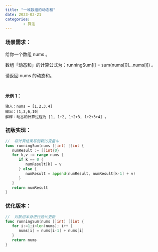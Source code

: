 ```yaml
---
title: "一堆数组的动态和"
date: 2023-02-21
categories: 
        - 算法
---
```


### 场景需求：

给你一个数组 nums 。

数组「动态和」的计算公式为：runningSum[i] = sum(nums[0]…nums[i]) 。

请返回 nums 的动态和。

<br>

**示例 1：**

```
输入：nums = [1,2,3,4]
输出：[1,3,6,10]
解释：动态和计算过程为 [1, 1+2, 1+2+3, 1+2+3+4] 。
```



### 初版实现：

```go
//	将计算结果写到新的变量中
func runningSum(nums []int) []int {
   numResult := []int{0}
   for k,v := range nums {
      if k == 0 {
         numResult[k] = v
      } else {
         numResult = append(numResult, numResult[k-1] + v)
      }
   }
   return numResult
}
```



### 优化版本：

```go
//	对数组本身进行迭代更新
func runningSum(nums []int) []int {
   for i:=1;i<len(nums); i++ {
      nums[i] = nums[i-1] + nums[i]
   }
   return nums
}
```
